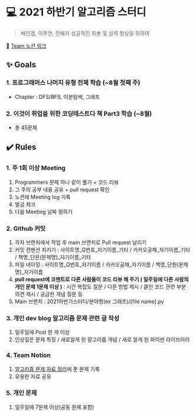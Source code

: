 # :computer: 2021 하반기 알고리즘 스터디
> 배인경, 이주연, 전혜지
> 성공적인 취뽀 및 실력 향상을 위하여

:open_file_folder: [Team 노션 링크](https://www.notion.so/About-STUDY-ab8b8cf607754a48aa7d7510de0d6370)

## :sparkles: Goals
### 1. 프로그래머스 나머지 유형 전체 학습 (~8월 첫째 주)
- Chapter : DFS/BFS, 이분탐색, 그래프
### 2. 이것이 취업을 위한 코딩테스트다 책 Part3 학습 (~8월)
- 총 45문제

## :heavy_check_mark: Rules
### 1. 주 1회 이상 Meeting
1) Programmers 문제 하나 같이 풀기 + 코드 리뷰
2) 그 주의 공부 내용 공유 + pull request 확인
3) 노션에 Meeting log 기록
4) 벌금 체크
5) 다음 Meeting 날짜 정하기
### 2. Github 커밋
1) 각자 브랜치에서 작업 후 main 브랜치로 Pull request 날리기
2) 커밋 컨벤션 지키기 : 사이트명_Q번호_자기이름_기타 / 카카오공채_자기이름_기타 / 책명_단원(문제명)_자기이름_기타
3) 파일 네이밍 : 사이트명_Q번호_자기이름 / 카카오공채_자기이름 / 책명_단원(문제명)_자기이름
4) **pull request에 코멘트로 다른 사람들이 코드 리뷰 해 주기 ( 일주일에 다른 사람의 개인 문제 1문제 이상 )** : 시간 복잡도 질문 / 다른 방법 제시 / 클린 코드 관련 부분 의견 제시 / 궁금한 개념 질문 등
5) Main 브랜치 : 2021하반기스터디/분야명(ex 그래프)/[file name].py
### 3. 개인 dev blog 알고리즘 문제 관련 글 작성
1) 일주일에 Post 한 개 이상
2) 인상깊은 문제 특징 / 새로알게 된 알고리즘 개념 / 새로 알게 된 파이썬 라이브러리
### 4. Team Notion
1) [알고리즘 문제 자료 정리](https://www.notion.so/13d7442aa83743b88b1d7d40e3629563?v=4d62be90274047a684910f2e58c8ed41)에 푼 문제 기록
2) 유용한 자료 공유
### 5. 개인 문제
1) 일주일에 7문제 이상(공동 문제 포함)
